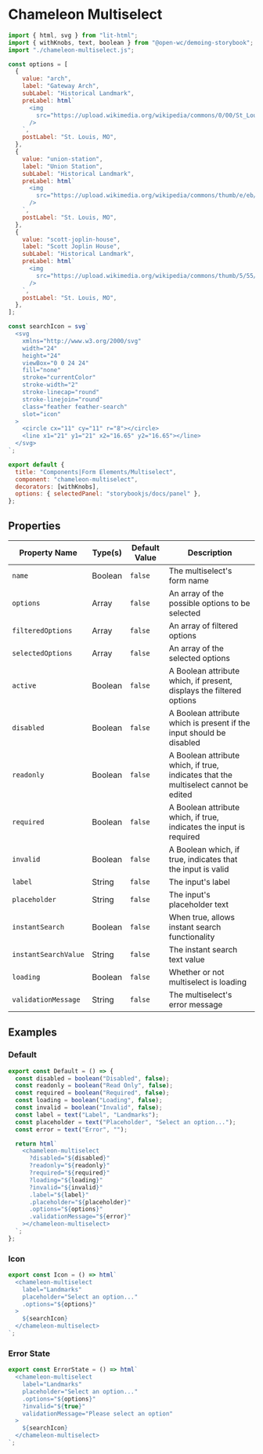 # Chameleon Multiselect

```js script
import { html, svg } from "lit-html";
import { withKnobs, text, boolean } from "@open-wc/demoing-storybook";
import "./chameleon-multiselect.js";

const options = [
  {
    value: "arch",
    label: "Gateway Arch",
    subLabel: "Historical Landmark",
    preLabel: html`
      <img
        src="https://upload.wikimedia.org/wikipedia/commons/0/00/St_Louis_night_expblend_cropped.jpg"
      />
    `,
    postLabel: "St. Louis, MO",
  },
  {
    value: "union-station",
    label: "Union Station",
    subLabel: "Historical Landmark",
    preLabel: html`
      <img
        src="https://upload.wikimedia.org/wikipedia/commons/thumb/e/eb/St._Louis_Union_Station_%2817577826564%29.jpg/320px-St._Louis_Union_Station_%2817577826564%29.jpg"
      />
    `,
    postLabel: "St. Louis, MO",
  },
  {
    value: "scott-joplin-house",
    label: "Scott Joplin House",
    subLabel: "Historical Landmark",
    preLabel: html`
      <img
        src="https://upload.wikimedia.org/wikipedia/commons/thumb/5/55/Scott_Joplin_House.jpg/568px-Scott_Joplin_House.jpg"
      />
    `,
    postLabel: "St. Louis, MO",
  },
];

const searchIcon = svg`
  <svg
    xmlns="http://www.w3.org/2000/svg"
    width="24"
    height="24"
    viewBox="0 0 24 24"
    fill="none"
    stroke="currentColor"
    stroke-width="2"
    stroke-linecap="round"
    stroke-linejoin="round"
    class="feather feather-search"
    slot="icon"
  >
    <circle cx="11" cy="11" r="8"></circle>
    <line x1="21" y1="21" x2="16.65" y2="16.65"></line>
  </svg>
`;

export default {
  title: "Components|Form Elements/Multiselect",
  component: "chameleon-multiselect",
  decorators: [withKnobs],
  options: { selectedPanel: "storybookjs/docs/panel" },
};
```

## Properties

| Property Name        | Type(s) | Default Value | Description                                                                         |
| -------------------- | ------- | ------------- | ----------------------------------------------------------------------------------- |
| `name`               | Boolean | `false`       | The multiselect's form name                                                         |
| `options`            | Array   | `false`       | An array of the possible options to be selected                                     |
| `filteredOptions`    | Array   | `false`       | An array of filtered options                                                        |
| `selectedOptions`    | Array   | `false`       | An array of the selected options                                                    |
| `active`             | Boolean | `false`       | A Boolean attribute which, if present, displays the filtered options                |
| `disabled`           | Boolean | `false`       | A Boolean attribute which is present if the input should be disabled                |
| `readonly`           | Boolean | `false`       | A Boolean attribute which, if true, indicates that the multiselect cannot be edited |
| `required`           | Boolean | `false`       | A Boolean attribute which, if true, indicates the input is required                 |
| `invalid`            | Boolean | `false`       | A Boolean which, if true, indicates that the input is valid                         |
| `label`              | String  | `false`       | The input's label                                                                   |
| `placeholder`        | String  | `false`       | The input's placeholder text                                                        |
| `instantSearch`      | Boolean | `false`       | When true, allows instant search functionality                                      |
| `instantSearchValue` | String  | `false`       | The instant search text value                                                       |
| `loading`            | Boolean | `false`       | Whether or not multiselect is loading                                               |
| `validationMessage`  | String  | `false`       | The multiselect's error message                                                     |

## Examples

### Default

```js preview-story
export const Default = () => {
  const disabled = boolean("Disabled", false);
  const readonly = boolean("Read Only", false);
  const required = boolean("Required", false);
  const loading = boolean("Loading", false);
  const invalid = boolean("Invalid", false);
  const label = text("Label", "Landmarks");
  const placeholder = text("Placeholder", "Select an option...");
  const error = text("Error", "");

  return html`
    <chameleon-multiselect
      ?disabled="${disabled}"
      ?readonly="${readonly}"
      ?required="${required}"
      ?loading="${loading}"
      ?invalid="${invalid}"
      .label="${label}"
      .placeholder="${placeholder}"
      .options="${options}"
      .validationMessage="${error}"
    ></chameleon-multiselect>
  `;
};
```

### Icon

```js preview-story
export const Icon = () => html`
  <chameleon-multiselect
    label="Landmarks"
    placeholder="Select an option..."
    .options="${options}"
  >
    ${searchIcon}
  </chameleon-multiselect>
`;
```

### Error State

```js preview-story
export const ErrorState = () => html`
  <chameleon-multiselect
    label="Landmarks"
    placeholder="Select an option..."
    .options="${options}"
    ?invalid="${true}"
    validationMessage="Please select an option"
  >
    ${searchIcon}
  </chameleon-multiselect>
`;
```
